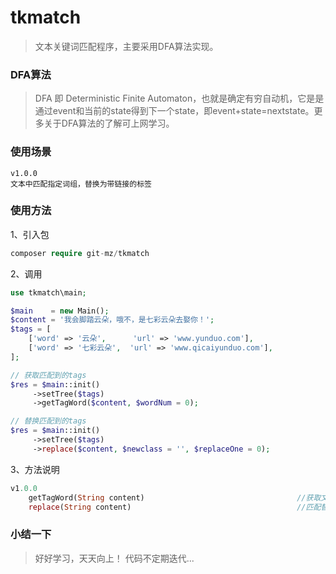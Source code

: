 # tkmatch
>文本关键词匹配程序，主要采用DFA算法实现。

### DFA算法
>DFA 即 Deterministic Finite Automaton，也就是确定有穷自动机，它是是通过event和当前的state得到下一个state，即event+state=nextstate。更多关于DFA算法的了解可上网学习。

### 使用场景
```
v1.0.0
文本中匹配指定词组，替换为带链接的标签

```

### 使用方法

1、引入包

```php
composer require git-mz/tkmatch
```
2、调用
```php
use tkmatch\main;

$main    = new Main();
$content = '我会脚踏云朵，哦不，是七彩云朵去娶你！';
$tags = [
    ['word' => '云朵',      'url' => 'www.yunduo.com'],
    ['word' => '七彩云朵',  'url' => 'www.qicaiyunduo.com'],
];

// 获取匹配到的tags
$res = $main::init()
     ->setTree($tags)
     ->getTagWord($content, $wordNum = 0);

// 替换匹配到的tags
$res = $main::init()
     ->setTree($tags)
     ->replace($content, $newclass = '', $replaceOne = 0);

```
3、方法说明
```php
v1.0.0
    getTagWord(String content)                                  //获取文本中匹配到的标签
    replace(String content)                                     //匹配替换文本中的标签
```

### 小结一下
> 好好学习，天天向上！
> 代码不定期迭代...

